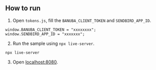 ## How to run

1. Open `tokens.js`, fill the `BANUBA_CLIENT_TOKEN` and `SENDBIRD_APP_ID`.

```
window.BANUBA_CLIENT_TOKEN = "xxxxxxxx";
window.SENDBIRD_APP_ID = "xxxxxxx";
```

2. Run the sample using `npx live-server`.

```
npx live-server
```

3. Open [localhost:8080](localhost:8080).

